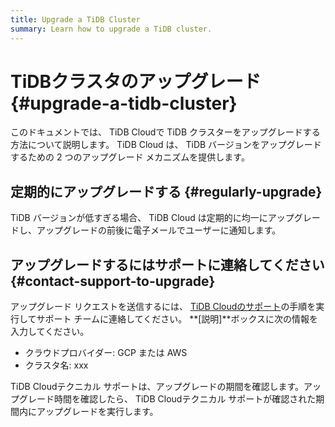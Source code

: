 ```yaml
---
title: Upgrade a TiDB Cluster
summary: Learn how to upgrade a TiDB cluster.
---
```


# TiDBクラスタのアップグレード {#upgrade-a-tidb-cluster}

このドキュメントでは、 TiDB Cloudで TiDB クラスターをアップグレードする方法について説明します。 TiDB Cloud は、 TiDB バージョンをアップグレードするための 2 つのアップグレード メカニズムを提供します。

## 定期的にアップグレードする {#regularly-upgrade}

TiDB バージョンが低すぎる場合、 TiDB Cloud は定期的に均一にアップグレードし、アップグレードの前後に電子メールでユーザーに通知します。

## アップグレードするにはサポートに連絡してください {#contact-support-to-upgrade}

アップグレード リクエストを送信するには、 [TiDB Cloudのサポート](/tidb-cloud/tidb-cloud-support.md)の手順を実行してサポート チームに連絡してください。 **[説明]**ボックスに次の情報を入力してください。

-   クラウドプロバイダー: GCP または AWS
-   クラスタ名: xxx

TiDB Cloudテクニカル サポートは、アップグレードの期間を確認します。アップグレード時間を確認したら、 TiDB Cloudテクニカル サポートが確認された期間内にアップグレードを実行します。
